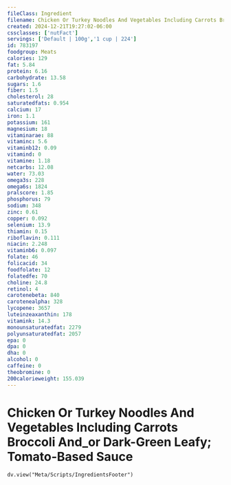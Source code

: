 ```yaml
---
fileClass: Ingredient
filename: Chicken Or Turkey Noodles And Vegetables Including Carrots Broccoli And_or Dark-Green Leafy; Tomato-Based Sauce
created: 2024-12-21T19:27:02-06:00
cssclasses: ['nutFact']
servings: ['Default | 100g','1 cup | 224']
id: 783197
foodgroup: Meats
calories: 129
fat: 5.84
protein: 6.16
carbohydrate: 13.58
sugars: 1.6
fiber: 1.5
cholesterol: 28
saturatedfats: 0.954
calcium: 17
iron: 1.1
potassium: 161
magnesium: 18
vitaminarae: 88
vitaminc: 5.6
vitaminb12: 0.09
vitamind: 0
vitamine: 1.18
netcarbs: 12.08
water: 73.03
omega3s: 228
omega6s: 1824
pralscore: 1.85
phosphorus: 79
sodium: 348
zinc: 0.61
copper: 0.092
selenium: 13.9
thiamin: 0.15
riboflavin: 0.111
niacin: 2.248
vitaminb6: 0.097
folate: 46
folicacid: 34
foodfolate: 12
folatedfe: 70
choline: 24.8
retinol: 4
carotenebeta: 840
carotenealpha: 328
lycopene: 3657
luteinzeaxanthin: 178
vitamink: 14.3
monounsaturatedfat: 2279
polyunsaturatedfat: 2057
epa: 0
dpa: 0
dha: 0
alcohol: 0
caffeine: 0
theobromine: 0
200calorieweight: 155.039
---
```


# Chicken Or Turkey Noodles And Vegetables Including Carrots Broccoli And_or Dark-Green Leafy; Tomato-Based Sauce

```dataviewjs
dv.view("Meta/Scripts/IngredientsFooter")
```
